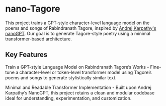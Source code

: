 # nano-Tagore   
This project trains a GPT-style character-level language model on the poems and songs of Rabindranath Tagore, inspired by [Andrej Karpathy's nanoGPT](https://github.com/karpathy/nanoGPT). Our goal is to generate Tagore-style poetry using a minimal transformer-based architecture.


## Key Features 

Train a GPT-style Language Model on Rabindranath Tagore’s Works -
Fine-tune a character-level or token-level transformer model using Tagore’s poems and songs to generate stylistically similar text.

Minimal and Readable Transformer Implementation -
Built upon Andrej Karpathy’s NanoGPT, this project retains a clean and modular codebase ideal for understanding, experimentation, and customization.




